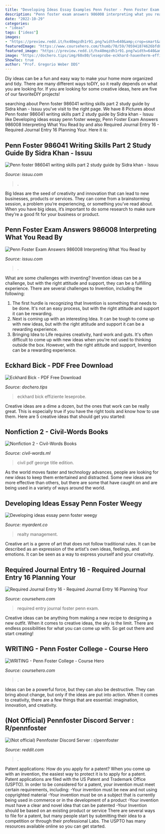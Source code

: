 ```yaml
---
title: "Developing Ideas Essay Examples Penn Foster - Penn Foster Exam Answers 986008 Interpreting What You Read By"
description: "Penn foster exam answers 986008 interpreting what you read by"
date: "2022-10-29"
categories:
- "ideas"
tags: ["ideas"]
images:
- "https://preview.redd.it/hx40mqzdh1r91.png?width=640&amp;crop=smart&amp;auto=webp&amp;s=5b8ae45a680105f4aec83451e0b0d50825265fc0"
featuredImage: "https://www.coursehero.com/thumb/70/59/705941874626bfd8f81fd9e37db900d6d3c80306_180.jpg"
featured_image: "https://preview.redd.it/hx40mqzdh1r91.png?width=640&amp;crop=smart&amp;auto=webp&amp;s=5b8ae45a680105f4aec83451e0b0d50825265fc0"
image: "https://dochero.tips/img/60x80/leseprobe-eckhard-hauenherm-effiziente-kommunikati_5d6a2915097c475e7c8b461b.jpg"
ShowToc: true
author: "Prof. Gregorio Weber DDS"
---
```



Diy ideas can be a fun and easy way to make your home more organized and tidy. There are many different ways toDIY, so it really depends on what you are looking for. If you are looking for some creative ideas, here are five of our favoriteDIY projects!

	

		
searching about Penn foster 986041 writing skills part 2 study guide by Sidra khan - Issuu you've visit to the right page. We have 8 Pictures about Penn foster 986041 writing skills part 2 study guide by Sidra khan - Issuu like Developing ideas essay penn foster weegy, Penn Foster Exam Answers 986008 Interpreting What You Read by and also Required Journal Entry 16 - Required Journal Entry 16 Planning Your. Here it is:
		
    
## Penn Foster 986041 Writing Skills Part 2 Study Guide By Sidra Khan - Issuu

<img loading=lazy src="https://image.isu.pub/140806131723-d8bcb1226340701bfbeaaaf3e1d44859/jpg/page_1_thumb_large.jpg" onerror="this.onerror=null;this.src='https://tse3.mm.bing.net/th?id=OIP.utztgOvV6nMi9OxfTQ33gwAAAA&amp;pid=15.1';" alt="Penn foster 986041 writing skills part 2 study guide by Sidra khan - Issuu">

_Source: issuu.com_

>. 

	

Big Ideas are the seed of creativity and innovation that can lead to new businesses, products or services. They can come from a brainstorming session, a problem you’re experiencing, or something you’ve read about. When you have big ideas, it’s important to do some research to make sure they’re a good fit for your business or product.

    
## Penn Foster Exam Answers 986008 Interpreting What You Read By

<img loading=lazy src="https://image.isu.pub/131211032532-e2b9c3ba6f94798a743e29c4bd28cbd9/jpg/page_8_thumb_large.jpg" onerror="this.onerror=null;this.src='https://tse4.mm.bing.net/th?id=OIP.OFVIu2oAHNcnPJ72DZiMowAAAA&amp;pid=15.1';" alt="Penn Foster Exam Answers 986008 Interpreting What You Read by">

_Source: issuu.com_

>. 

	

What are some challenges with inventing?
Invention ideas can be a challenge, but with the right attitude and support, they can be a fulfilling experience. There are several challenges to Invention, including the following:
1. The first hurdle is recognizing that Invention is something that needs to be done. It's not an easy process, but with the right attitude and support it can be rewarding.
2. Next is coming up with an interesting Idea. It can be tough to come up with new ideas, but with the right attitude and support it can be a rewarding experience. 
3. Bringing Idea to Life requires creativity, hard work and guts. It's often difficult to come up with new ideas when you're not used to thinking outside the box. However, with the right attitude and support, Invention can be a rewarding experience.

    
## Eckhard Bick - PDF Free Download

<img loading=lazy src="https://dochero.tips/img/60x80/leseprobe-eckhard-hauenherm-effiziente-kommunikati_5d6a2915097c475e7c8b461b.jpg" onerror="this.onerror=null;this.src='https://tse3.mm.bing.net/th?id=OIP.UCw7YjH2JrGVCuYipsEzRAAAAA&amp;pid=15.1';" alt="Eckhard Bick - PDF Free Download">

_Source: dochero.tips_

>eckhard bick effiziente leseprobe. 

	

Creative ideas are a dime a dozen, but the ones that work can be really great. This is especially true if you have the right tools and know how to use them. Here are 5 creative ideas that should get you started:

    
## Nonfiction 2 - Civil-Words Books

<img loading=lazy src="https://images-na.ssl-images-amazon.com/images/I/51jjMkMOsjL._SX370_BO1,204,203,200_.jpg" onerror="this.onerror=null;this.src='https://tse4.mm.bing.net/th?id=OIP.-WAOMF5SzEfm28YfGFfpNgAAAA&amp;pid=15.1';" alt="Nonfiction 2 - Civil-Words Books">

_Source: civil-words.ml_

>civil pdf george title edition. 

	

As the world moves faster and technology advances, people are looking for new ideas to keep them entertained and distracted. Some new ideas are more effective than others, but there are some that have caught on and are being used in a variety of ways around the world.

    
## Developing Ideas Essay Penn Foster Weegy

<img loading=lazy src="https://myardent.co/wp-content/uploads/2016/08/realty-2-851x1024.jpg" onerror="this.onerror=null;this.src='https://tse3.mm.bing.net/th?id=OIP.CuTltonvCuFsPZmORGjnmwAAAA&amp;pid=15.1';" alt="Developing ideas essay penn foster weegy">

_Source: myardent.co_

>realty management. 

	

Creative art is a genre of art that does not follow traditional rules. It can be described as an expression of the artist's own ideas, feelings, and emotions. It can be seen as a way to express yourself and your creativity.

    
## Required Journal Entry 16 - Required Journal Entry 16 Planning Your

<img loading=lazy src="https://www.coursehero.com/thumb/4d/a2/4da2881a1eb5955925cc8059009cd70d35ea6a2b_180.jpg" onerror="this.onerror=null;this.src='https://tse3.mm.bing.net/th?id=OIP.N8I2v8mOa7-eMUSsysYcdgAAAA&amp;pid=15.1';" alt="Required Journal Entry 16 - Required Journal Entry 16 Planning Your">

_Source: coursehero.com_

>required entry journal foster penn exam. 

	

Creative ideas can be anything from making a new recipe to designing a new outfit. When it comes to creative ideas, the sky is the limit. There are endless possibilities for what you can come up with. So get out there and start creating!

    
## WRITING - Penn Foster College - Course Hero

<img loading=lazy src="https://www.coursehero.com/thumb/70/59/705941874626bfd8f81fd9e37db900d6d3c80306_180.jpg" onerror="this.onerror=null;this.src='https://tse1.mm.bing.net/th?id=OIP.U9maeMF-_ynhyUelwKsNjAAAAA&amp;pid=15.1';" alt="WRITING - Penn Foster College - Course Hero">

_Source: coursehero.com_

>. 

	

Ideas can be a powerful force, but they can also be destructive. They can bring about change, but only if the ideas are put into action. When it comes to creativity, there are a few things that are essential: imagination, innovation, and creativity.

    
## (Not Official) Pennfoster Discord Server : R/pennfoster

<img loading=lazy src="https://preview.redd.it/hx40mqzdh1r91.png?width=640&amp;crop=smart&amp;auto=webp&amp;s=5b8ae45a680105f4aec83451e0b0d50825265fc0" onerror="this.onerror=null;this.src='https://tse1.mm.bing.net/th?id=OIP.3VZ3bngY5FTdflX-Xq1pqQHaPx&amp;pid=15.1';" alt="(Not official) Pennfoster Discord Server : r/pennfoster">

_Source: reddit.com_

>. 

	

Patent applications: How do you apply for a patent?
When you come up with an invention, the easiest way to protect it is to apply for a patent. Patent applications are filed with the US Patent and Trademark Office (USPTO). In order to be considered for a patent, your invention must meet certain requirements, including: 
-Your invention must be new and not using copyrighted material
-Your invention must be on a subject that is currently being used in commerce or in the development of a product
-Your invention must have a clear and novel idea that can be patented
-Your Invention should be based on an existing product or service There are several ways to file for a patent, but many people start by submitting their idea to a competition or through their professional Labs. The USPTO has many resources available online so you can get started.

